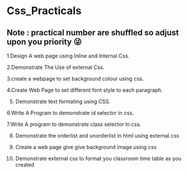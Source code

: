 # Css_Practicals

<h2>Note : practical number are shuffled so adjust upon you priority  &#128540;</h2>
1.Design A web page using Inline and Internal Css. 

2.Demonstrate The Use of external Css. 

3.create a webpage to set background colour using css.

4.Create Web Page to set different font style to each paragraph.

5. Demonstrate text formating using CSS. 

6.Write A Program to demonstrate id selector in css.

7.Write A program to demonstrate class selector In css.

8. Demonstrate the orderlist and unorderlist in html using external css

9. Create a web page give give background image using css

10. Demonstrate external css to format you classroom time table as you created
